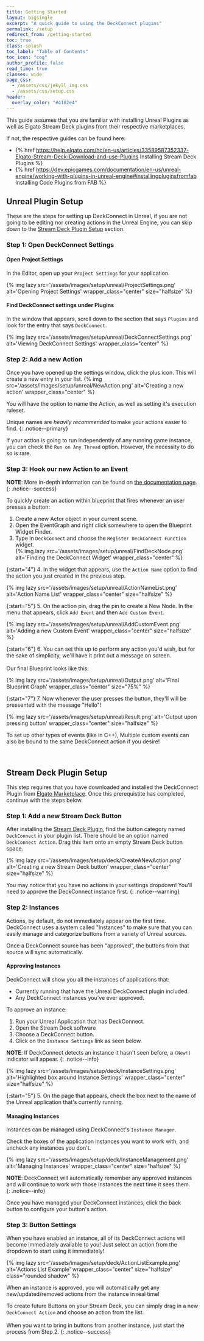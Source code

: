 ```yaml
---
title: Getting Started
layout: bigsingle
excerpt: "A quick guide to using the DeckConnect plugins"
permalink: /setup
redirect_from: /getting-started
toc: true
class: splash
toc_label: "Table of Contents"
toc_icon: "cog"
author_profile: false
read_time: true
classes: wide
page_css:
  - /assets/css/jekyll_img.css
  - /assets/css/setup.css
header:
  overlay_color: "#4182e4"
---
```


This guide assumes that you are familiar with installing Unreal Plugins as well as Elgato Stream Deck plugins from their respective marketplaces.

If not, the respective guides can be found here:

* {% href https://help.elgato.com/hc/en-us/articles/33589587352337-Elgato-Stream-Deck-Download-and-use-Plugins Installing Stream Deck Plugins %}
* {% href https://dev.epicgames.com/documentation/en-us/unreal-engine/working-with-plugins-in-unreal-engine#installingpluginsfromfab Installing Code Plugins from FAB %}

## Unreal Plugin Setup

These are the steps for setting up DeckConnect in Unreal, if you are not going to be editing nor creating actions in the Unreal Engine, you can skip down to the [Stream Deck Plugin Setup](#stream-deck-plugin-setup) section.

### Step 1: Open DeckConnect Settings

#### Open Project Settings

In the Editor, open up your `Project Settings` for your application.

{% img lazy src='/assets/images/setup/unreal/ProjectSettings.png' alt='Opening Project Settings' wrapper_class="center" size="halfsize" %}

#### Find DeckConnect settings under Plugins

In the window that appears, scroll down to the section that says `Plugins` and look for the entry that says `DeckConnect`.

{% img lazy src='/assets/images/setup/unreal/DeckConnectSettings.png' alt='Viewing DeckConnect Settings' wrapper_class="center" %}

### Step 2: Add a new Action

Once you have opened up the settings window, click the plus icon. This will create a new entry in your list.
{% img src='/assets/images/setup/unreal/NewAction.png' alt='Creating a new action' wrapper_class="center" %}

You will have the option to name the Action, as well as setting it's execution ruleset.  

Unique names are *heavily recommended* to make your actions easier to find.
{: .notice--primary}

If your action is going to run independently of any running game instance, you can check the `Run on Any Thread` option. However, the necessity to do so is rare.

### Step 3: Hook our new Action to an Event

**NOTE**: More in-depth information can be found on [the documentation page](/docs).
{: .notice--success}  

To quickly create an action within blueprint that fires whenever an user presses a button:  

1. Create a new Actor object in your current scene.
2. Open the EventGraph and right click somewhere to open the Blueprint Widget Finder.
3. Type in `DeckConnect` and choose the `Register DeckConnect Function` widget.  
{% img lazy src='/assets/images/setup/unreal/FindDeckNode.png' alt='Finding the DeckConnect Widget' wrapper_class="center" %}  

{:start="4"}
4. In the widget that appears, use the `Action Name` option to find the action you just created in the previous step.

{% img lazy src='/assets/images/setup/unreal/ActionNameList.png' alt='Action Name List' wrapper_class="center" size="halfsize" %}

{:start="5"}
5. On the action pin, drag the pin to create a New Node. In the menu that appears, click `Add Event` and then `Add Custom Event`.

{% img lazy src='/assets/images/setup/unreal/AddCustomEvent.png' alt='Adding a new Custom Event' wrapper_class="center" size="halfsize" %}  

{:start="6"}
6. You can set this up to perform any action you'd wish, but for the sake of simplicity, we'll have it print out a message on screen.  
&nbsp;  
Our final Blueprint looks like this:  

{% img lazy src='/assets/images/setup/unreal/Output.png' alt='Final Blueprint Graph' wrapper_class="center" size="75%" %}  

{:start="7"}
7. Now whenever the user presses the button, they'll will be pressented with the message "Hello"!  

{% img lazy src='/assets/images/setup/unreal/Result.png' alt='Output upon pressing button' wrapper_class="center" size="halfsize" %}  

To set up other types of events (like in C++), Multiple custom events can also be bound to the same DeckConnect action if you desire!

&nbsp;  

## Stream Deck Plugin Setup

This step requires that you have downloaded and installed the DeckConnect Plugin from [Elgato Marketplace](/deck). Once this prerequistite has completed, continue with the steps below.

### Step 1: Add a new Stream Deck Button

After installing the [Stream Deck Plugin](/deck), find the button category named `DeckConnect` in your plugin list. There should be an option named `DeckConnect Action`. Drag this item onto an empty Stream Deck button space.

{% img lazy src='/assets/images/setup/deck/CreateANewAction.png' alt='Creating a new Stream Deck button' wrapper_class="center" size="halfsize" %}

You may notice that you have no actions in your settings dropdown! You'll need to approve the DeckConnect instance first.
{: .notice--warning}

### Step 2: Instances

Actions, by default, do not immediately appear on the first time. DeckConnect uses a system called "Instances" to make sure that you can easily manage and categorize buttons from a variety of Unreal sources.

Once a DeckConnect source has been "approved", the buttons from that source will sync automatically.

#### Approving Instances

DeckConnect will show you all the instances of applications that:

* Currently running that have the Unreal DeckConnect plugin included.
* Any DeckConnect instances you've ever approved.

To approve an instance:

1. Run your Unreal Application that has DeckConnect.
2. Open the Stream Deck software
3. Choose a DeckConnect button.
4. Click on the `Instance Settings` link as seen below.  

**NOTE**: If DeckConnect detects an instance it hasn't seen before, a `(New!)` indicator will appear.
{: .notice--info}

{% img lazy src='/assets/images/setup/deck/InstanceSettings.png' alt='Highlighted box around Instance Settings' wrapper_class="center" size="halfsize" %}

{:start="5"}
5. On the page that appears, check the box next to the name of the Unreal application that's currently running.

#### Managing Instances

Instances can be managed using DeckConnect's `Instance Manager`.

Check the boxes of the application instances you want to work with, and uncheck any instances you don't.

{% img lazy src='/assets/images/setup/deck/InstanceManagement.png' alt='Managing Instances' wrapper_class="center" size="halfsize" %}

**NOTE**: DeckConnect will automatically remember any approved instances and will continue to work with those instances the next time it sees them.  
{: .notice--info}

Once you have managed your DeckConnect instances, click the back button to configure your button's action.

### Step 3: Button Settings

When you have enabled an instance, all of its DeckConnect actions will become immediately available to you! Just select an action from the dropdown to start using it immediately!

{% img lazy src='/assets/images/setup/deck/ActionListExample.png' alt='Actions List Example' wrapper_class="center" size="halfsize" class="rounded shadow" %}

When an instance is approved, you will automatically get any new/updated/removed actions from the instance in real time!

To create future Buttons on your Stream Deck, you can simply drag in a new `DeckConnect Action` and choose an action from the list.  
&nbsp;  
When you want to bring in buttons from another instance, just start the process from Step 2.
{: .notice--success}
